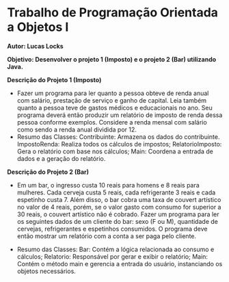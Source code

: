 # Trabalho de Programação Orientada a Objetos I

**Autor: Lucas Locks**

**Objetivo: Desenvolver o projeto 1 (Imposto) e o projeto 2 (Bar) utilizando Java.**

**Descrição do Projeto 1 (Imposto)**

- Fazer um programa para ler quanto a pessoa obteve de renda anual com salário, prestação de serviço
  e ganho de capital. Leia também quanto a pessoa teve de gastos médicos e educacionais no ano. Seu
  programa deverá então produzir um relatório de imposto de renda dessa pessoa conforme exemplos.
  Considere a renda mensal com salário como sendo a renda anual dividida por 12.
- Resumo das Classes:
  Contribuinte: Armazena os dados do contribuinte.
  ImpostoRenda: Realiza todos os cálculos de impostos;
  RelatorioImposto: Gera o relatório com base nos cálculos;
  Main: Coordena a entrada de dados e a geração do relatório.

**Descrição do Projeto 2 (Bar)**

- Em um bar, o ingresso custa 10 reais para homens e 8 reais para mulheres. Cada cerveja custa 5 reais,
  cada refrigerante 3 reais e cada espetinho custa 7. Além disso, o bar cobra uma taxa de couvert
  artístico no valor de 4 reais, porém, se o valor gasto com consumo for superior a 30 reais,
  o couvert artístico não é cobrado. Fazer um programa para ler os seguintes dados de um cliente do
  bar: sexo (F ou M), quantidade de cervejas, refrigerantes e espetinhos consumidos. O programa deve
  então mostrar um relatório com a conta a ser paga pelo cliente.

- Resumo das Classes:
  Bar: Contém a lógica relacionada ao consumo e cálculos;
  Relatorio: Responsável por gerar e exibir o relatório;
  Main: Contém o método main e gerencia a entrada do usuário, instanciando os objetos necessários.
